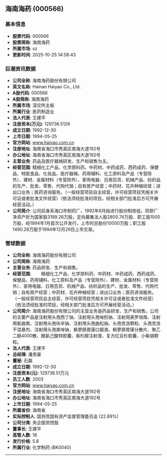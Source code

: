 ## 海南海药 (000566)

### 基本信息

- **股票代码**: 000566
- **股票简称**: 海南海药
- **所属市场**: sz
- **更新时间**: 2025-10-25 14:58:43

### 巨潮资讯数据

- **公司全称**: 海南海药股份有限公司
- **英文名称**: Hainan Haiyao Co., Ltd.
- **A股代码**: 000566
- **A股简称**: 海南海药
- **所属市场**: 深交所主板
- **所属行业**: 医药制造业
- **法人代表**: 王建平
- **注册资本(万元)**: 129736.5126
- **成立日期**: 1992-12-30
- **上市日期**: 1994-05-25
- **官方网站**: www.haiyao.com.cn
- **注册地址**: 海南省海口市秀英区南海大道192号
- **办公地址**: 海南省海口市秀英区南海大道192号
- **主营业务**: 药品及医疗器械研发、生产和销售为主。
- **经营范围**: 精细化工产品、化学原料药、中药材、中药成药、西药成药、保健品、特医食品、化妆品、医疗器械、药用辅料、化工原料及产品（专营除外）、建材、金属材料（专营除外）、家用电器、日用百货、机械产品、纺织品的生产、批发、零售、代购代销；自有房产经营；中药材、花卉种植经营；进出口业务；医药咨询服务。（一般经营项目自主经营，许可经营项目凭相关许可证或者批准文件经营）（依法须经批准的项目，经相关部门批准后方可开展经营活动。）
- **公司简介**: 公司前身系海口市制药厂，1992年8月始进行股份制改组，将原厂净资产折为国家股3199.26万股，定向募集法人股2800.74万股、职工股1500万股，经1994年1月首次公开发行，上市时总股份10000万股；职工股1490.28万股于1994年12月29日上市交易。

### 雪球数据

- **公司全称**: 海南海药股份有限公司
- **公司简称**: 海南海药
- **主营业务**: 药品研发、生产和销售。
- **经营范围**: 　　精细化工产品、化学原料药、中药材、中药成药、西药成药、保健品、药用辅料、化工原料及产品（专营除外）、建材、金属材料（专营除外）、家用电器、日用百货、机械产品、纺织品的生产、批发、零售、代购代销；自有房产经营；中药材、花卉种植经营；进出口业务；医药咨询服务。（一般经营项目自主经营，许可经营项目凭相关许可证或者批准文件经营）（依法须经批准的项目，经相关部门批准后方可开展经营活动。）
- **公司简介**: 海南海药股份有限公司的主营业务是药品研发、生产和销售。公司的主要产品是注射用头孢西丁钠、注射用头孢唑肟钠、注射用美罗培南、注射用氨曲南、注射用头孢呋辛钠、注射用头孢曲松钠、头孢克洛颗粒、头孢克洛干混悬剂、注射用头孢美唑钠、枫蓼肠胃康口服液、枫蓼肠胃康分散片、聚乙二醇4000散、醋氨己酸锌胶囊、紫杉醇注射液、复方红豆杉胶囊、小柴胡颗粒。
- **法人代表**: 王建平
- **总经理**: 潘贵豪
- **董秘**: 石磊
- **成立日期**: 1992-12-30
- **注册资本(元)**: 129736.51万元
- **员工人数**: 2003
- **官方网站**: www.haiyao.com.cn
- **注册地址**: 海南省海口市秀英区南海大道192号
- **办公地址**: 海南省海口市秀英区南海大道192号
- **上市日期**: 1994-05-25
- **所属省份**: 海南省
- **实际控制人**: 国务院国有资产监督管理委员会 (22.89%)
- **公司分类**: 央企国资控股
- **董事长**: 王建平
- **高管人数**: 18
- **发行价格**: 5.8
- **所属行业**: 化学制药 (BK0040)

---